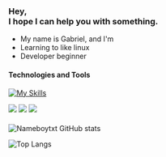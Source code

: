 <div>
  <h3 style="text-alight: center;">
    Hey, <br> I hope I can help you with something.
  </h3>
</div>

- My name is Gabriel, and I'm
- Learning to like linux
- Developer beginner

<div>
  <h4>
    Technologies and Tools
  </h4>
</div>

[![My Skills](https://skillicons.dev/icons?i=js,c,html,css,linux,mint,windows,vscode,linkedin,discord)](https://skillicons.dev)

<div>
<a href="https://instagram.com/gablc._" target="_blank"><img loading="lazy" src="https://img.shields.io/badge/-Instagram-%23E4405F?style=for-the-badge&logo=instagram&logoColor=white" target="_blank"></a>
<a href = "mailto:biel.lgspc.gab@gmail.com"><img loading="lazy" src="https://img.shields.io/badge/Gmail-D14836?style=for-the-badge&logo=gmail&logoColor=white" target="_blank"></a>
<a href="https://www.linkedin.com/in/seu-usuário-linkedln-aqui" target="_blank"><img loading="lazy" src="https://img.shields.io/badge/-LinkedIn-%230077B5?style=for-the-badge&logo=linkedin&logoColor=white" target="_blank"></a>   
</div>

<div>
    <section style="margin-top:20px;">

![Nameboytxt GitHub stats](https://github-readme-stats.vercel.app/api?username=nameboytxt&hide=contribs,prs&theme=gruvbox)
    </section>

<section class="stats-top">

![Top Langs](https://github-readme-stats.vercel.app/api/top-langs/?username=nameboytxt&layout=compact&theme=gruvbox)
</section>

</div>
